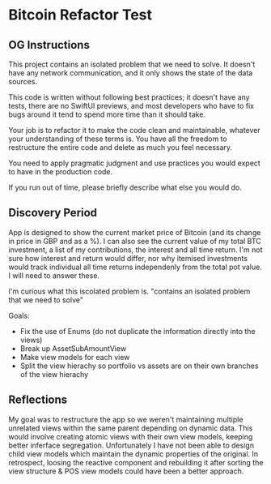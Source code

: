 # Bitcoin Refactor Test

## OG Instructions
This project contains an isolated problem that we need to solve. It doesn't have any network communication, 
and it only shows the state of the data sources.

This code is written without following best practices; it doesn't have any tests, there are no SwiftUI
previews, and most developers who have to fix bugs around it tend to spend more time than it should take.

Your job is to refactor it to make the code clean and maintainable, whatever your understanding of
these terms is. You have all the freedom to restructure the entire code and delete as much you feel necessary.

You need to apply pragmatic judgment and use practices you would expect to have in the production code.

If you run out of time, please briefly describe what else you would do.

## Discovery Period
App is designed to show the current market price of Bitcoin (and its change in price in GBP and as a %).
I can also see the current value of my total BTC investment, a list of my contributions, the interest and all time return. 
I'm not sure how interest and return would differ, nor why itemised investments would track individual all time returns independenly from the total pot value. I will need to answer these.

I'm curious what this iscolated problem is. "contains an isolated problem that we need to solve"

Goals: 
- Fix the use of Enums (do not duplicate the information directly into the views)
- Break up AssetSubAmountView
- Make view models for each view
- Split the view hierachy so portfolio vs assets are on their own branches of the view hierachy

## Reflections

My goal was to restructure the app so we weren't maintaining multiple unrelated views within the same parent depending on dynamic data.
This would involve creating atomic views with their own view models, keeping better inferface segregation.
Unfortunately I have not been able to design child view models which maintain the dynamic properties of the original. In retrospect, loosing the reactive component and rebuilding it after sorting the view structure & POS view models could have been a better approach.
